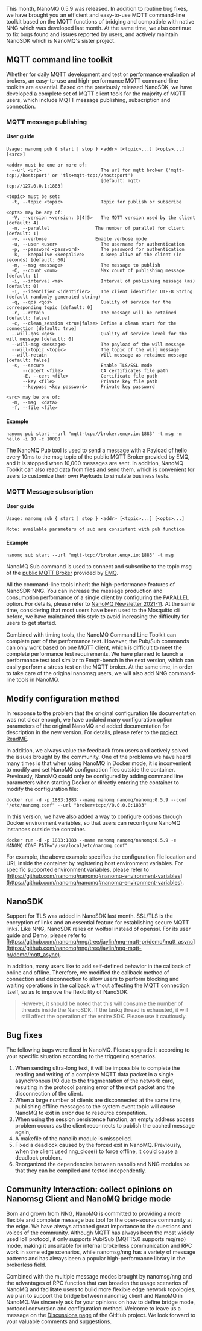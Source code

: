 This month, NanoMQ 0.5.9 was released. In addition to routine bug fixes, we have brought you an efficient and easy-to-use MQTT command-line toolkit based on the MQTT functions of bridging and compatible with native NNG which was developed last month. At the same time, we also continue to fix bugs found and issues reported by users, and actively maintain NanoSDK which is NanoMQ's sister project.

## MQTT command line toolkit

Whether for daily MQTT development and test or performance evaluation of brokers, an easy-to-use and high-performance MQTT command-line toolkits are essential. Based on the previously released NanoSDK, we have developed a complete set of MQTT client tools for the majority of MQTT users, which include MQTT message publishing, subscription and connection.

### MQTT message publishing

#### User guide

```
Usage: nanomq pub { start | stop } <addr> [<topic>...] [<opts>...] [<src>]

<addr> must be one or more of:
  --url <url>                      The url for mqtt broker ('mqtt-tcp://host:port' or 'tls+mqtt-tcp://host:port') 
                                   [default: mqtt-tcp://127.0.0.1:1883]

<topic> must be set:
  -t, --topic <topic>              Topic for publish or subscribe

<opts> may be any of:
  -V, --version <version: 3|4|5>   The MQTT version used by the client [default: 4]
  -n, --parallel                 The number of parallel for client [default: 1]
  -v, --verbose                  Enable verbose mode
  -u, --user <user>                The username for authentication
  -p, --password <password>        The password for authentication
  -k, --keepalive <keepalive>      A keep alive of the client (in seconds) [default: 60]
  -m, --msg <message>              The message to publish
  -C, --count <num>                Max count of publishing message [default: 1]
  -i, --interval <ms>              Interval of publishing message (ms) [default: 0]
  -I, --identifier <identifier>    The client identifier UTF-8 String (default randomly generated string)
  -q, --qos <qos>                  Quality of service for the corresponding topic [default: 0]
  -r, --retain                     The message will be retained [default: false]
  -c, --clean_session <true|false> Define a clean start for the connection [default: true]
  --will-qos <qos>                 Quality of service level for the will message [default: 0]
  --will-msg <message>             The payload of the will message
  --will-topic <topic>             The topic of the will message
  --will-retain                    Will message as retained message [default: false]
  -s, --secure                     Enable TLS/SSL mode
      --cacert <file>              CA certificates file path
      -E, --cert <file>            Certificate file path
      --key <file>                 Private key file path
      --keypass <key password>     Private key password

<src> may be one of:
  -m, --msg  <data>                
  -f, --file <file>
```

#### Example

```
nanomq pub start --url "mqtt-tcp://broker.emqx.io:1883" -t msg -m hello -i 10 -c 10000
```

The NanoMQ Pub tool is used to send a message with a Payload of hello every 10ms to the msg topic of the public MQTT Broker provided by EMQ, and it is stopped when 10,000 messages are sent. In addition, NanoMQ Toolkit can also read data from files and send them, which is convenient for users to customize their own Payloads to simulate business tests.

### MQTT Message subscription

#### User guide

```
Usage: nanomq sub { start | stop } <addr> [<topic>...] [<opts>...]

Note: available parameters of sub are consistent with pub function
```

#### Example

```
nanomq sub start --url "mqtt-tcp://broker.emqx.io:1883" -t msg
```

NanoMQ Sub command is used to connect and subscribe to the topic msg of the [public MQTT Broker](https://www.emqx.com/en/mqtt/public-mqtt5-broker) provided by [EMQ](https://www.emqx.com/en).

All the command-line tools inherit the high-performance features of NanoSDK-NNG. You can increase the message production and consumption performance of a single client by configuring the PARALLEL option. For details, please refer to [NanoMQ Newsletter 2021-11](https://www.emqx.com/en/blog/nanomq-newsletter-202111). At the same time, considering that most users have been used to the Mosquitto cli before, we have maintained this style to avoid increasing the difficulty for users to get started.

Combined with timing tools, the NanoMQ Command Line Toolkit can complete part of the performance test. However, the Pub/Sub commands can only work based on one MQTT client, which is difficult to meet the complete performance test requirements. We have planned to launch a performance test tool similar to Emqtt-bench in the next version, which can easily perform a stress test on the MQTT broker. At the same time, in order to take care of the original nanomsg users, we will also add NNG command-line tools in NanoMQ.

## Modify configuration method

In response to the problem that the original configuration file documentation was not clear enough, we have updated many configuration option parameters of the original NanoMQ and added documentation for description in the new version. For details, please refer to the [project ReadME](https://github.com/nanomq/nanomq#configuration).

In addition, we always value the feedback from users and actively solved the issues brought by the community. One of the problems we have heard many times is that when using NanoMQ in Docker mode, it is inconvenient to modify and set NanoMQ configuration files outside the container. Previously, NanoMQ could only be configured by adding command line parameters when starting Docker or directly entering the container to modify the configuration file:

```
docker run -d -p 1883:1883 --name nanomq nanomq/nanomq:0.5.9 --conf "/etc/nanomq.conf" --url "broker+tcp://0.0.0.0:1883"
```

In this version, we have also added a way to configure options through Docker environment variables, so that users can reconfigure NanoMQ instances outside the container.

```
docker run -d -p 1883:1883 --name nanomq nanomq/nanomq:0.5.9 -e NANOMQ_CONF_PATH="/usr/local/etc/nanomq.conf"
```

For example, the above example specifies the configuration file location and URL inside the container by registering host environment variables. For specific supported environment variables, please refer to [https://github.com/nanomq/nanomq#nanomq-environment-variables](https://github.com/nanomq/nanomq#nanomq-environment-variables).

## NanoSDK

Support for TLS was added in NanoSDK last month. SSL/TLS is the encryption of links and an essential feature for establishing secure MQTT links. Like NNG, NanoSDK relies on wolfssl instead of openssl. For its user guide and Demo, please refer to [https://github.com/nanomq/nng/tree/jaylin/nng-mqtt-pr/demo/mqtt_async](https://github.com/nanomq/nng/tree/jaylin/nng-mqtt-pr/demo/mqtt_async).

In addition, many users like to add self-defined behavior in the callback of online and offline. Therefore, we modified the callback method of connection and disconnection to allow users to perform blocking and waiting operations in the callback without affecting the MQTT connection itself, so as to improve the flexibility of NanoSDK.

> However, it should be noted that this will consume the number of threads inside the NanoSDK. If the taskq thread is exhausted, it will still affect the operation of the entire SDK. Please use it cautiously.

## Bug fixes

The following bugs were fixed in NanoMQ. Please upgrade it according to your specific situation according to the triggering scenarios.

1. When sending ultra-long text, it will be impossible to complete the reading and writing of a complete MQTT data packet in a single asynchronous I/O due to the fragmentation of the network card, resulting in the protocol parsing error of the next packet and the disconnection of the client.
2. When a large number of clients are disconnected at the same time, publishing offline messages to the system event topic will cause NanoMQ to exit in error due to resource competition.
3. When using the session persistence function, an empty address access problem occurs as the client reconnects to publish the cached message again,
4. A makefile of the nanolib module is misspelled.
5. Fixed a deadlock caused by the forced exit in NanoMQ. Previously, when the client used nng_close() to force offline, it could cause a deadlock problem.
6. Reorganized the dependencies between nanolib and NNG modules so that they can be compiled and tested independently.

## Community Interaction: collect opinions on Nanomsg Client and NanoMQ bridge mode

Born and grown from NNG, NanoMQ is committed to providing a more flexible and complete message bus tool for the open-source community at the edge. We have always attached great importance to the questions and voices of the community. Although MQTT has always been the most widely used IoT protocol, it only supports Pub/Sub (MQTT5.0 supports req/rep) mode, making it unsuitable for internal brokerless communication and RPC work in some edge scenarios, while nanomsg/nng has a variety of message patterns and has always been a popular high-performance library in the brokerless field.

Combined with the multiple message modes brought by nanomsg/nng and the advantages of RPC function that can broaden the usage scenarios of NanoMQ and facilitate users to build more flexible edge network topologies, we plan to support the bridge between nanomsg client and NanoMQ in NanoMQ. We sincerely ask for your opinions on how to define bridge mode, protocol conversion and configuration method. Welcome to leave us a message on the [Discussions page](https://github.com/nanomq/nanomq/discussions/298) of the GitHub project. We look forward to your valuable comments and suggestions.
